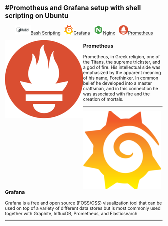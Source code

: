 #Promotheus and Grafana setup with shell scripting on Ubuntu
-------------------------------------------------------------
<p align='center'>
<a href="https://#"><img height="30" src="https://github.com/Prashantsaini25/Prometheus_Grafana_Setup_with_shell_scripting/blob/main/png/Bash_Shell.png?raw=true">Bash Scripting</a>&nbsp;&nbsp;
<a href="https://#"><img height="30" src="https://github.com/Prashantsaini25/Prometheus_Grafana_Setup_with_shell_scripting/blob/main/png/grafana_logo.png?raw=true">Grafana</a>&nbsp;&nbsp;
<a href="https://#"><img height="30" src="https://github.com/Prashantsaini25/Prometheus_Grafana_Setup_with_shell_scripting/blob/main/png/nginx.png?raw=true">Nginx</a>&nbsp;&nbsp;
<a href="https://#"><img height="30" src="https://github.com/Prashantsaini25/Prometheus_Grafana_Setup_with_shell_scripting/blob/main/png/prometheus.png?raw=true">Prometheus</a>
</p>

 <p>
  <img width="250" align='left' src="https://github.com/Prashantsaini25/Prometheus_Grafana_Setup_with_shell_scripting/blob/main/png/prometheus.png?raw=true">
</p>
 
### Prometheus

Prometheus, in Greek religion, one of the Titans, the supreme trickster, and a god of fire. His intellectual side was emphasized by the apparent meaning of his name, Forethinker. In common belief he developed into a master craftsman, and in this connection he was associated with fire and the creation of mortals.

 ---


 <p>
  <img width="250" align='left' src="https://github.com/Prashantsaini25/Prometheus_Grafana_Setup_with_shell_scripting/blob/main/png/grafana_logo.png?raw=true">
</p>
 
### Grafana

Grafana is a free and open source (FOSS/OSS) visualization tool that can be used on top of a variety of different data stores but is most commonly used together with Graphite, InfluxDB, Prometheus, and Elasticsearch

 ---
